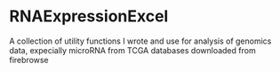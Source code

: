 # RNAExpressionExcel
A collection of utility functions I wrote and use for analysis of genomics data, expecially microRNA from TCGA databases downloaded from firebrowse
